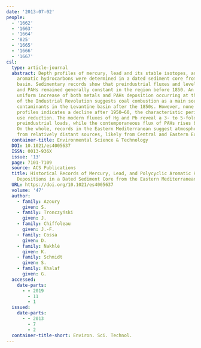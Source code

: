 ```yaml
---
date: '2013-07-02'
people:
  - '1662'
  - '1663'
  - '1664'
  - '825'
  - '1665'
  - '1666'
  - '1667'
csl:
  type: article-journal
  abstract: Depth profiles of mercury, lead and its stable isotopes, and polycyclic
    aromatic hydrocarbons were determined in a dated sediment core from the Levantine
    basin. Sedimentary records show that preindustrial fluxes and levels of Hg, Pb,
    and PAHs remained generally constant in the region before 1850. An almost concurrent
    uniform increase of both metals and PAHs deposition occurring at the beginning
    of the Industrial Revolution suggests coal combustion as a main source of these
    contaminants in the Levantine basin after the 1850s. However, none of the contaminant
    profiles indicates a decline after 1950–60, the characteristic period of coal
    use reduction. The modern fluxes of Hg and Pb reveal a 3- to 5-fold increase over
    preindustrial loads, while the contemporaneous flux of PAHs rises by 4–7 times.
    On the whole, records in the Eastern Mediterranean suggest atmospheric inputs
    from relatively distant sources, likely from Central and Eastern Europe.
  container-title: Environmental Science & Technology
  DOI: 10.1021/es4005637
  ISSN: 0013-936X
  issue: '13'
  page: 7101-7109
  source: ACS Publications
  title: Historical Records of Mercury, Lead, and Polycyclic Aromatic Hydrocarbons
    Depositions in a Dated Sediment Core from the Eastern Mediterranean
  URL: https://doi.org/10.1021/es4005637
  volume: '47'
  author:
    - family: Azoury
      given: S.
    - family: Tronczyński
      given: J.
    - family: Chiffoleau
      given: J.-F.
    - family: Cossa
      given: D.
    - family: Nakhlé
      given: K.
    - family: Schmidt
      given: S.
    - family: Khalaf
      given: G.
  accessed:
    date-parts:
      - - 2019
        - 11
        - 1
  issued:
    date-parts:
      - - 2013
        - 7
        - 2
  container-title-short: Environ. Sci. Technol.
---
```

